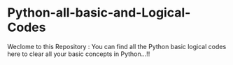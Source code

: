 # Python-all-basic-and-Logical-Codes
Weclome to this Repository : You can find all the Python basic logical codes here to clear all your basic concepts in Python...!!
